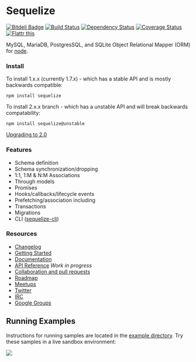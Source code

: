 # Sequelize

[![Bitdeli Badge](https://d2weczhvl823v0.cloudfront.net/sequelize/sequelize/trend.png)](https://bitdeli.com/free "Bitdeli Badge") [![Build Status](https://secure.travis-ci.org/sequelize/sequelize.png)](http://travis-ci.org/sequelize/sequelize) [![Dependency Status](https://david-dm.org/sequelize/sequelize.png)](https://david-dm.org/sequelize/sequelize) [![Coverage Status](https://codeclimate.com/github/sequelize/sequelize/coverage.png)](https://codeclimate.com/github/sequelize/sequelize)[![Flattr this](http://api.flattr.com/button/flattr-badge-large.png)](http://flattr.com/thing/1259407/Sequelize)

MySQL, MariaDB, PostgresSQL, and SQLite Object Relational Mapper (ORM) for [node](http://nodejs.org).

### Install

To install 1.x.x (currently 1.7.x) - which has a stable API and is mostly backwards compatible:

`npm install sequelize`

To install 2.x.x branch - which has a unstable API and will break backwards compatability:

`npm install sequelize@unstable`

[Upgrading to 2.0](https://github.com/sequelize/sequelize/wiki/Upgrading-to-2.0)

### Features

- Schema definition
- Schema synchronization/dropping
- 1:1, 1:M & N:M Associations
- Through models
- Promises
- Hooks/callbacks/lifecycle events
- Prefetching/association including
- Transactions
- Migrations
- CLI ([sequelize-cli](https://github.com/sequelize/cli))

### Resources
- [Changelog](https://github.com/sequelize/sequelize/blob/master/changelog.md)
- [Getting Started](http://sequelizejs.com/articles/getting-started)
- [Documentation](http://sequelizejs.com/docs)
- [API Reference](https://github.com/sequelize/sequelize/wiki/API-Reference) *Work in progress*
- [Collaboration and pull requests](https://github.com/sequelize/sequelize/wiki/Collaboration)
- [Roadmap](https://github.com/sequelize/sequelize/wiki/Roadmap)
- [Meetups](https://github.com/sequelize/sequelize/wiki/Meetups)
- [Twitter](http://twitter.com/sdepold)
- [IRC](http://webchat.freenode.net?channels=sequelizejs)
- [Google Groups](https://groups.google.com/forum/#!forum/sequelize)

## Running Examples
Instructions for running samples are located in the [example directory](https://github.com/sequelize/sequelize/tree/master/examples). Try these samples in a live sandbox environment:

<a href="https://runnable.com/sequelize" target="_blank"><img src="https://runnable.com/external/styles/assets/runnablebtn.png"></a>
